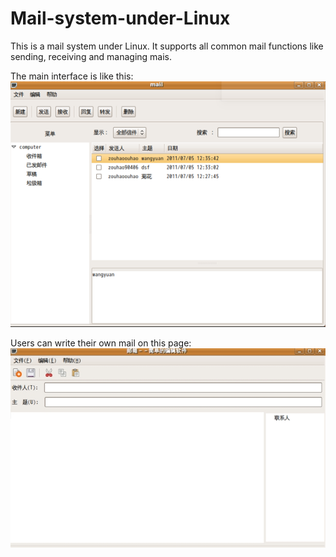 # Mail-system-under-Linux

This is a mail system under Linux. It supports all common mail functions like sending, receiving and managing mais.

The main interface is like this:
![image](https://github.com/software-developer-new-user/Mail-System-under-Linux/blob/main/main%20page.PNG)

Users can write their own mail on this page:
![image](https://github.com/software-developer-new-user/Mail-System-under-Linux/blob/main/Writing%20mail%20page.png)



